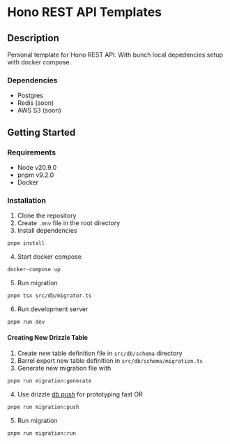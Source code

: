 # Hono REST API Templates

## Description

Personal template for Hono REST API. With bunch local depedencies setup with docker compose.

### Dependencies

- Postgres
- Redis (soon)
- AWS S3 (soon)

## Getting Started

### Requirements

- Node v20.9.0
- pnpm v9.2.0
- Docker

### Installation

1. Clone the repository
2. Create `.env` file in the root directory
3. Install dependencies

```bash
pnpm install
```

4. Start docker compose

```bash
docker-compose up
```

5. Run migration

```bash
pnpm tsx src/db/migrator.ts
```

6. Run development server

```bash
pnpm run dev
```

#### Creating New Drizzle Table

1. Create new table definition file in `src/db/schema` directory
2. Barrel export new table definition in `src/db/schema/migration.ts`
3. Generate new migration file with

```bash
pnpm run migration:generate
```

4. Use drizzle [db push](https://orm.drizzle.team/kit-docs/overview#prototyping-with-db-push) for prototyping fast OR

```bash
pnpm run migration:push
```

5. Run migration

```bash
pnpm run migration:run
```
